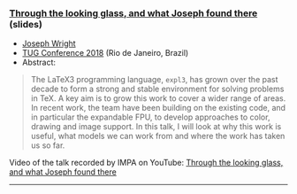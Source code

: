 

### <a href="{{site.baseurl}}/publications/2018-07-21-JAW-expl3.pdf" target="_blank">Through the looking glass, and what Joseph found there</a> (slides)

+ [Joseph Wright]({{site.baseurl}}/about/team/#joseph-wright)
+ [TUG Conference 2018](http://tug.org/tug2018/) (Rio de Janeiro, Brazil)
+ Abstract:

> The LaTeX3 programming language, `expl3`, has grown over the past
> decade to form a strong and stable environment for solving problems in
> TeX. A key aim is to grow this work to cover a wider range of areas. In
> recent work, the team have been building on the existing code, and in
> particular the expandable FPU, to develop approaches to color,
> drawing and image support.  In this talk, I will look at why this work
> is useful, what models we can work from and where the work has taken us
> so far.

Video of the talk recorded by IMPA on YouTube:  <a href="https://youtu.be/FwbsFYTBYpQ" target="_blank">Through the looking glass, and what Joseph found there</a> 



***
